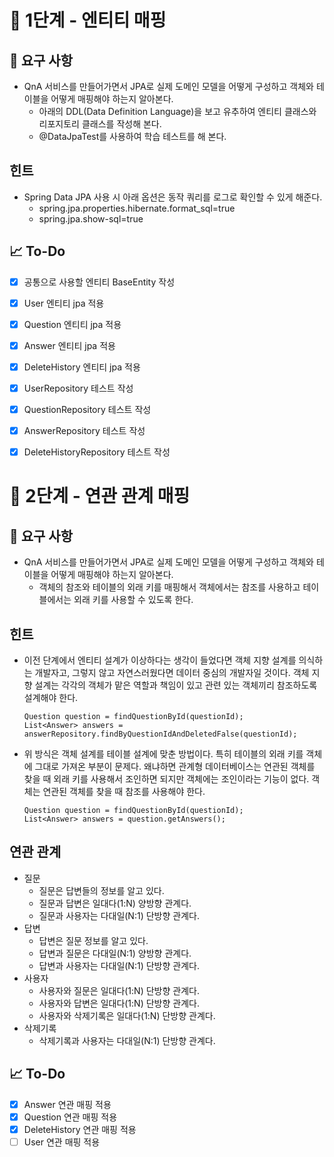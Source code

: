 # 🚀 1단계 - 엔티티 매핑

## 📄 요구 사항
- QnA 서비스를 만들어가면서 JPA로 실제 도메인 모델을 어떻게 구성하고 객체와 테이블을 어떻게 매핑해야 하는지 알아본다.
    + 아래의 DDL(Data Definition Language)을 보고 유추하여 엔티티 클래스와 리포지토리 클래스를 작성해 본다.
    + @DataJpaTest를 사용하여 학습 테스트를 해 본다.

## 힌트
- Spring Data JPA 사용 시 아래 옵션은 동작 쿼리를 로그로 확인할 수 있게 해준다.
    + spring.jpa.properties.hibernate.format_sql=true
    + spring.jpa.show-sql=true

## 📈 To-Do
- [x] 공통으로 사용할 엔티티 BaseEntity 작성
- [x] User 엔티티 jpa 적용
- [x] Question 엔티티 jpa 적용
- [x] Answer 엔티티 jpa 적용
- [x] DeleteHistory 엔티티 jpa 적용
- [x] UserRepository 테스트 작성
- [x] QuestionRepository 테스트 작성
- [x] AnswerRepository 테스트 작성
- [x] DeleteHistoryRepository 테스트 작성


# 🚀 2단계 - 연관 관계 매핑

## 📄 요구 사항
- QnA 서비스를 만들어가면서 JPA로 실제 도메인 모델을 어떻게 구성하고 객체와 테이블을 어떻게 매핑해야 하는지 알아본다.
    + 객체의 참조와 테이블의 외래 키를 매핑해서 객체에서는 참조를 사용하고 테이블에서는 외래 키를 사용할 수 있도록 한다.

## 힌트
- 이전 단계에서 엔티티 설계가 이상하다는 생각이 들었다면 객체 지향 설계를 의식하는 개발자고, 그렇지 않고 자연스러웠다면 데이터 중심의 개발자일 것이다. 객체 지향 설계는 각각의 객체가 맡은 역할과 책임이 있고 관련 있는 객체끼리 참조하도록 설계해야 한다.
  ```
  Question question = findQuestionById(questionId);
  List<Answer> answers = answerRepository.findByQuestionIdAndDeletedFalse(questionId);
  ```
- 위 방식은 객체 설계를 테이블 설계에 맞춘 방법이다. 특히 테이블의 외래 키를 객체에 그대로 가져온 부분이 문제다. 왜냐하면 관계형 데이터베이스는 연관된 객체를 찾을 때 외래 키를 사용해서 조인하면 되지만 객체에는 조인이라는 기능이 없다. 객체는 연관된 객체를 찾을 때 참조를 사용해야 한다.
  ```
  Question question = findQuestionById(questionId);
  List<Answer> answers = question.getAnswers();
  ```

## 연관 관계
- 질문
    + 질문은 답변들의 정보를 알고 있다.
    + 질문과 답변은 일대다(1:N) 양방향 관계다.
    + 질문과 사용자는 다대일(N:1) 단방향 관계다.
- 답변
    + 답변은 질문 정보를 알고 있다.
    + 답변과 질문은 다대일(N:1) 양방향 관계다.
    + 답변과 사용자는 다대일(N:1) 단방향 관계다.
- 사용자
    + 사용자와 질문은 일대다(1:N) 단방향 관계다.
    + 사용자와 답변은 일대다(1:N) 단방향 관계다.
    + 사용자와 삭제기록은 일대다(1:N) 단방향 관계다.
- 삭제기록
    + 삭제기록과 사용자는 다대일(N:1) 단방향 관계다.

## 📈 To-Do
- [x] Answer 연관 매핑 적용
- [x] Question 연관 매핑 적용
- [x] DeleteHistory 연관 매핑 적용
- [ ] User 연관 매핑 적용
